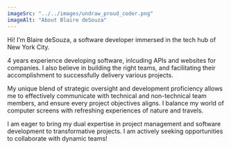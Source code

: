 ```yaml
---
imageSrc: "../../images/undraw_proud_coder.png"
imageAlt: "About Blaire deSouza"
---
```


Hi! I’m Blaire deSouza, a software developer immersed in the tech hub of New York City.
 
4 years experience developing software, inlcuding APIs and websites for companies. I also believe in building the right teams, and facilitating their accomplishment to successfully delivery various projects. 

My unique blend of strategic oversight and development proficiency allows me to effectively communicate with technical and non-technical team members, and ensure every project objectives aligns. I balance my world of computer screens with refreshing experiences of nature and travels. 

I am eager to bring my dual expertise in project management and software development to transformative projects. I am actively seeking opportunities to collaborate with dynamic teams!